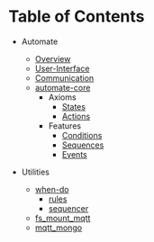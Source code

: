 # Table of Contents

* Automate
  * [Overview](automate/README.md)
  * [User-Interface](automate/ui.md)
  * [Communication](automate/communication.md)
  * [automate-core](automate/system/README.md)
    * Axioms
        * [States](automate/system/states.md)
        * [Actions](automate/system/actions.md)
    * Features
        * [Conditions](automate/system/conditions.md)
        * [Sequences](automate/system/sequences.md)
        * [Events](automate/events.md)
    
* Utilities
  * [when-do](utilities/when-do/README.md)
    * [rules](utilities/when-do/rules.md)
    * [sequencer](utilities/when-do/sequencer.md)
  * [fs_mount_mqtt](utilities/fs_mount_mqtt/README.md)
  * [mqtt_mongo](utilities/mqtt_mongo/README.md)

